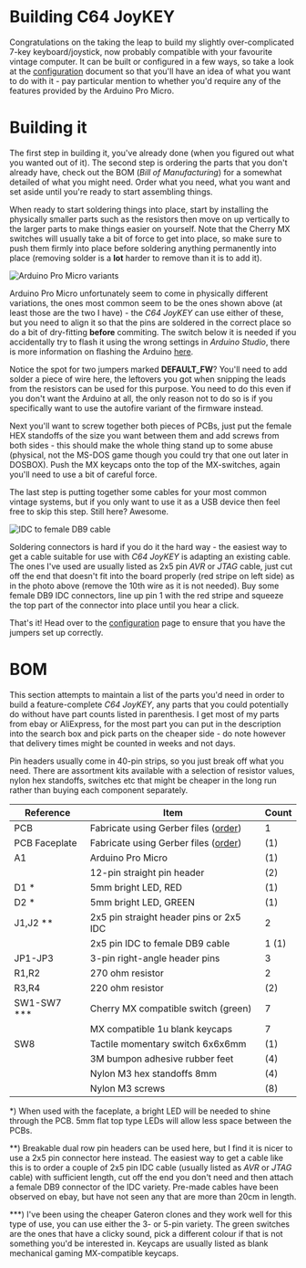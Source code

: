 # Building C64 JoyKEY

Congratulations on the taking the leap to build my slightly over-complicated 7-key keyboard/joystick, now probably compatible with your favourite vintage computer. It can be built or configured in a few ways, so take a look at the [configuration](https://github.com/tebl/C64-JoyKEY/blob/main/documentation/configuration.md) document so that you'll have an idea of what you want to do with it - pay particular mention to whether you'd require any of the features provided by the Arduino Pro Micro. 

# Building it
The first step in building it, you've already done (when you figured out what you wanted out of it). The second step is ordering the parts that you don't already have, check out the BOM (*Bill of Manufacturing*) for a somewhat detailed of what you might need. Order what you need, what you want and set aside until you're ready to start assembling things.

When ready to start soldering things into place, start by installing the physically smaller parts such as the resistors then move on up vertically to the larger parts to make things easier on yourself. Note that the Cherry MX switches will usually take a bit of force to get into place, so make sure to push them firmly into place before soldering anything permanently into place (removing solder is a **lot** harder to remove than it is to add it).

![Arduino Pro Micro variants](https://raw.githubusercontent.com/tebl/C64-JoyKEY/main/gallery/2020-12-01%2021.58.51.jpg)

Arduino Pro Micro unfortunately seem to come in physically different variations, the ones most common seem to be the ones shown above (at least those are the two I have) - the *C64 JoyKEY* can use either of these, but you need to align it so that the pins are soldered in the correct place so do a bit of dry-fitting **before** commiting. The switch below it is needed if you accidentally try to flash it using the wrong settings in *Arduino Studio*, there is more information on flashing the Arduino [here](https://github.com/tebl/C64-JoyKEY/tree/main/software/arduino/Joykey).

Notice the spot for two jumpers marked **DEFAULT_FW**? You'll need to add solder a piece of wire here, the leftovers you got when snipping the leads from the resistors can be used for this purpose. You need to do this even if you don't want the Arduino at all, the only reason not to do so is if you specifically want to use the autofire variant of the firmware instead.

Next you'll want to screw together both pieces of PCBs, just put the female HEX standoffs of the size you want between them and add screws from both sides - this should make the whole thing stand up to some abuse (physical, not the MS-DOS game though you could try that one out later in DOSBOX). Push the MX keycaps onto the top of the MX-switches, again you'll need to use a bit of careful force.

The last step is putting together some cables for your most common vintage systems, but if you only want to use it as a USB device then feel free to skip this step. Still here? Awesome.

![IDC to female DB9 cable]()

Soldering connectors is hard if you do it the hard way - the easiest way to get a cable suitable for use with *C64 JoyKEY* is adapting an existing cable. The ones I've used are usually listed as 2x5 pin *AVR* or *JTAG* cable, just cut off the end that doesn't fit into the board properly (red stripe on left side) as in the photo above (remove the 10th wire as it is not needed). Buy some female DB9 IDC connectors, line up pin 1 with the red stripe and squeeze the top part of the connector into place until you hear a click.

That's it! Head over to the [configuration](https://github.com/tebl/C64-JoyKEY/blob/main/documentation/configuration.md) page to ensure that you have the jumpers set up correctly.

# BOM
This section attempts to maintain a list of the parts you'd need in order to build a feature-complete *C64 JoyKEY*, any parts that you could potentially do without have part counts listed in parenthesis. I get most of my parts from ebay or AliExpress, for the most part you can put in the description into the search box and pick parts on the cheaper side - do note however that delivery times might be counted in weeks and not days.

Pin headers usually come in 40-pin strips, so you just break off what you need. There are assortment kits available with a selection of resistor values, nylon hex standoffs, switches etc that might be cheaper in the long run rather than buying each component separately.

| Reference     | Item                                      | Count |
| ------------- | ----------------------------------------- | ----- |
| PCB           | Fabricate using Gerber files ([order]())  |     1 |
| PCB Faceplate | Fabricate using Gerber files ([order]())  |    (1)|
| A1            | Arduino Pro Micro                         |    (1)|
|               | 12-pin straight pin header                |    (2)|
| D1 *          | 5mm bright LED, RED                       |    (1)|
| D2 *          | 5mm bright LED, GREEN                     |    (1)|
| J1,J2 **      | 2x5 pin straight header pins or 2x5 IDC   |     2 |
|               | 2x5 pin IDC to female DB9 cable           | 1 (1) |
| JP1-JP3       | 3-pin right-angle header pins             |     3 |
| R1,R2         | 270 ohm resistor                          |     2 | 
| R3,R4         | 220 ohm resistor                          |    (2)| 
| SW1-SW7 ***   | Cherry MX compatible switch (green)       |     7 |
|               | MX compatible 1u blank keycaps            |     7 |
| SW8           | Tactile momentary switch 6x6x6mm          |    (1)|
|               | 3M bumpon adhesive rubber feet            |    (4)|
|               | Nylon M3 hex standoffs 8mm                |    (4)|
|               | Nylon M3 screws                           |    (8)|

*) When used with the faceplate, a bright LED will be needed to shine through the PCB. 5mm flat top type LEDs will allow less space between the PCBs.

**) Breakable dual row pin headers can be used here, but I find it is nicer to use a 2x5 pin connector here instead. The easiest way to get a cable like this is to order a couple of 2x5 pin IDC cable (usually listed as *AVR* or *JTAG* cable) with sufficient length, cut off the end you don't need and then attach a female DB9 connector of the IDC variety. Pre-made cables have been observed on ebay, but have not seen any that are more than 20cm in length.

***) I've been using the cheaper Gateron clones and they work well for this type of use, you can use either the 3- or 5-pin variety. The green switches are the ones that have a clicky sound, pick a different colour if that is not something you'd be interested in. Keycaps are usually listed as blank mechanical gaming MX-compatible keycaps.